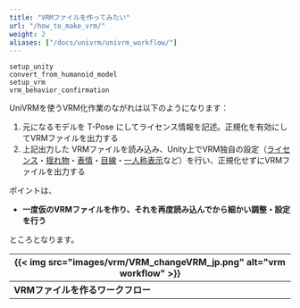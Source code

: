 ```yaml
---
title: "VRMファイルを作ってみたい"
url: "/how_to_make_vrm/"
weight: 2
aliases: ["/docs/univrm/univrm_workflow/"]
---
```


```{toctree}
setup_unity
convert_from_humanoid_model
setup_vrm
vrm_behavior_confirmation
```

UniVRMを使うVRM化作業のながれは以下のようになります：

1. 元になるモデルを T-Pose にしてライセンス情報を記述。正規化を有効にしてVRMファイルを出力する
1. 上記出力した VRMファイルを読み込み、Unity上でVRM独自の設定（[ライセンス](/univrm/meta/univrm_meta)・[揺れ物](/univrm/springbone/univrm_secondary)・[表情](/univrm/blendshape/univrm_blendshape)・[目線](/univrm/lookat/univrm_lookat)・[一人称表示](/univrm/firstperson/univrm_firstperson)など）を行い、正規化せずにVRMファイルを出力する

ポイントは、 

* **一度仮のVRMファイルを作り、それを再度読み込んでから細かい調整・設定を行う**

ところとなります。

| {{< img src="images/vrm/VRM_changeVRM_jp.png" alt="vrm workflow" >}}  |
|-----------------------------------------------------------------------|
| **VRMファイルを作るワークフロー**                                    |
